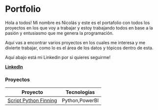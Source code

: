 # Portfolio 
Hola a todos! Mi nombre es Nicolás y este es el portafolio con todos los proyectos en los que voy a trabajar y estoy trabajando todos en base a la pasión y entusiasmo que me genera la programación. 

Aquí vas a encontrar varios proyectos en los cuales me interesa y me divierte trabajar, como lo es el área de los datos y tópicos dentro de esta. 

Aquí abajo está mi Linkedin por si quieres seguirme!

**[LinkedIn](https://www.linkedin.com/in/nicolás-cortés-león-7a540026b)**

### Proyectos

| Proyecto | Tecnologías | 
| :---------: | :---------: |
[Script Python Finning](https://github.com/Kazanium/Portafolio/tree/main/ScriptFinning)|Python,PowerBI|
